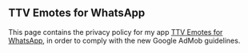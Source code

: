 ## TTV Emotes for WhatsApp
This page contains the privacy policy for my app [TTV Emotes for WhatsApp](https://play.google.com/store/apps/details?id=com.federici.twitchstickers), in order to comply with the new Google AdMob guidelines.
